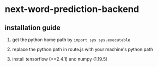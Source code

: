 # next-word-prediction-backend


## installation  guide

1. get the python home path by
`import sys
sys.executable`

2. replace the python path in route.js with your machine's python path

3. install tensorflow (>=2.4.1) and numpy (1.19.5)


